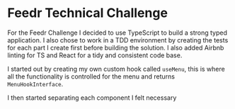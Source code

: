 # Feedr Technical Challenge

For the Feedr Challenge I decided to use TypeScript to build a strong typed application. I also chose to work in a TDD
environment by creating the tests for each part I create first before building the solution. I also added Airbnb linting 
for TS and React for a tidy and consistent code base.

I started out by creating my own custom hook called `useMenu`, this is where all the functionality is controlled for the menu
and returns `MenuHookInterface`.

I then started separating each component I felt necessary 

